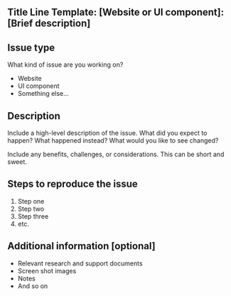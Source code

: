 <!-- Please feel free to remove whatever sections/lines in this aren't relevant. -->

## Title Line Template: [Website or UI component]: [Brief description]
<!-- Use the title line as the title of your pull request, then delete these lines. 

Website: Issues that impact standards.usa.gov look, feel or functionality.
UI component: Issues that impact the look, feel or functionality of the standards themselves.

-->

## Issue type
What kind of issue are you working on?

* Website
* UI component
* Something else...

## Description

Include a high-level description of the issue. What did you expect to happen? What happened instead? What would you like to see changed?

Include any benefits, challenges, or considerations. This can be short and sweet.

## Steps to reproduce the issue

1. Step one
2. Step two
3. Step three
4. etc.

## Additional information [optional]

* Relevant research and support documents
* Screen shot images
* Notes
* And so on

